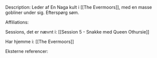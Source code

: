 Description:
Leder af En Naga kult i [[The Evermoors]], med en masse gobliner under sig. Efterspørg søm.

Affiliations:


Sessions, det er nævnt i:
[[Session 5 - Snakke med Queen Othursie]]

Har hjemme i:
[[The Evermoors]]

Eksterne referencer:
